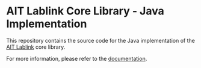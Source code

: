# AIT Lablink Core Library - Java Implementation

This repository contains the source code for the Java implementation of the [AIT Lablink](https://mosaik-docker.readthedocs.io/projects/lablink-core-java) core library.

For more information, please refer to the [documentation](https://ait-lablink.readthedocs.io/).
